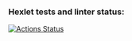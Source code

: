 ### Hexlet tests and linter status:
[![Actions Status](https://github.com/cgehuzi/python-project-lvl1/workflows/hexlet-check/badge.svg)](https://github.com/cgehuzi/python-project-lvl1/actions)